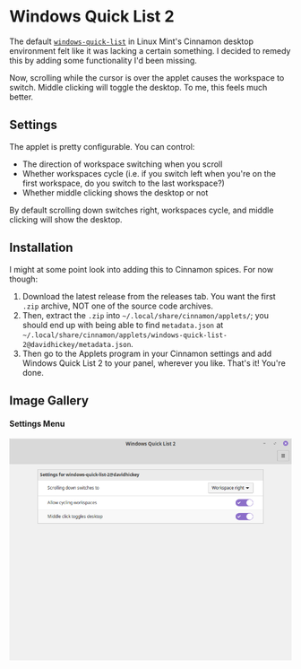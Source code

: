 # Windows Quick List 2
The default [`windows-quick-list`](https://github.com/linuxmint/Cinnamon/tree/master/files/usr/share/cinnamon/applets/windows-quick-list%40cinnamon.org) in Linux Mint's Cinnamon desktop environment felt like it was lacking a certain something. I decided to remedy this by adding some functionality I'd been missing.

Now, scrolling while the cursor is over the applet causes the workspace to switch. Middle clicking will toggle the desktop. To me, this feels much better.

## Settings

The applet is pretty configurable. You can control:

* The direction of workspace switching when you scroll
* Whether workspaces cycle (i.e. if you switch left when you're on the first workspace, do you switch to the last workspace?)
* Whether middle clicking shows the desktop or not

By default scrolling down switches right, workspaces cycle, and middle clicking will show the desktop.


## Installation

I might at some point look into adding this to Cinnamon spices. For now though:
1. Download the latest release from the releases tab. You want the first `.zip` archive, NOT one of the source code archives. 
2. Then, extract the `.zip` into `~/.local/share/cinnamon/applets/`; you should end up with being able to find `metadata.json` at `~/.local/share/cinnamon/applets/windows-quick-list-2@davidhickey/metadata.json`.
3. Then go to the Applets program in your Cinnamon settings and add Windows Quick List 2 to your panel, wherever you like. That's it! You're done.


## Image Gallery

#### Settings Menu

![Settings menu](https://raw.githubusercontent.com/David-Hickey/windows-quick-list-2/master/images/settings.png)
